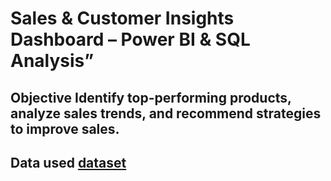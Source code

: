 # Sales & Customer Insights Dashboard – Power BI & SQL Analysis”
## Objective Identify top-performing products, analyze sales trends, and recommend strategies to improve sales.

## Data used <a href="https://github.com/Temitheanalyst1/data-analysis-sale-project/blob/main/sales%20data.csv">dataset
